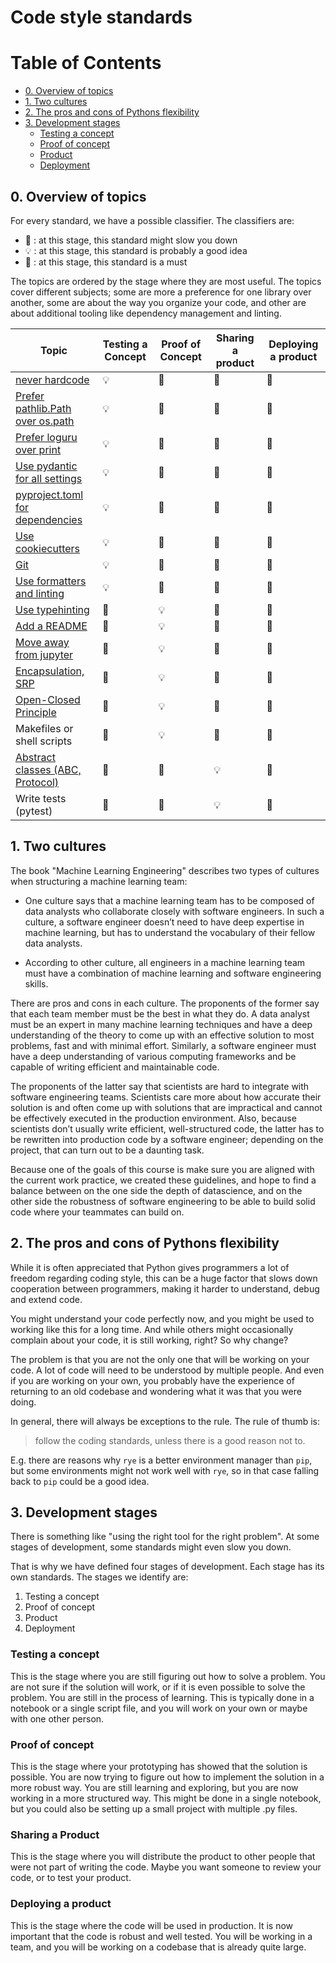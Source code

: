# Code style standards

# Table of Contents

- [0. Overview of topics](#0.-Overview-of-topics)
- [1. Two cultures](#1.-Two-cultures)
- [2. The pros and cons of Pythons flexibility](#2.-The-pros-and-cons-of-Pythons-flexibility)
- [3. Development stages](#3.-Development-stages)
  - [Testing a concept](#Testing-a-concept)
  - [Proof of concept](#Proof-of-concept)
  - [Product](#Product)
  - [Deployment](#Deployment)

## 0. Overview of topics

For every standard, we have a possible classifier. The classifiers are:

- 🐌 : at this stage, this standard might slow you down
- 💡 : at this stage, this standard is probably a good idea
- 🏅 : at this stage, this standard is a must

The topics are ordered by the stage where they are most useful.
The topics cover different subjects; some are more a preference for one library over another, some are about the way you organize your code, and other are about additional tooling like dependency management and linting.

| Topic                                                                            | Testing a Concept | Proof of Concept | Sharing a product | Deploying a product |
| -------------------------------------------------------------------------------- | ----------------- | ---------------- | ------- | ---------- |
| [never hardcode](docs/never_hardcode.md)                                   | 💡                 | 🏅                | 🏅       | 🏅          |
| [Prefer pathlib.Path over os.path](docs/pathlib.md)                                   | 💡                 | 🏅                | 🏅       | 🏅          |
| [Prefer loguru over print](docs/loguru.md)                                            | 💡                 | 🏅                | 🏅       | 🏅          |
| [Use pydantic for all settings](docs/pydantic.md)                                     | 💡                 | 🏅                | 🏅       | 🏅          |
| [pyproject.toml for dependencies](docs/dependencies_management.md) | 💡                 | 🏅                | 🏅       | 🏅      |
| [Use cookiecutters](docs/cookiecutter.md)                                             | 💡                 | 🏅                | 🏅       | 🏅          |
| [Git](docs/git_basics.md)                                                   | 💡                 | 🏅                | 🏅       | 🏅          |
| [Use formatters and linting](docs/linting.md)                                         | 💡                 | 🏅                | 🏅       | 🏅          |
| [Use typehinting](docs/typehinting.md)                                                | 🐌                 | 💡                | 🏅       | 🏅          |
| [Add a README](docs/add_a_readme.md)                                     | 🐌                 | 💡                | 🏅       | 🏅          |
| [Move away from jupyter](docs/make_a_module.md)                                     | 🐌                 | 💡                | 🏅       | 🏅          |
| [Encapsulation, SRP](docs/encapsulation.md)                                                                    | 🐌                 | 💡                | 🏅       | 🏅          |
| [Open-Closed Principle](docs/open_closed.md)                                                            | 🐌                 | 💡                | 🏅       | 🏅          |
| Makefiles or shell scripts                                     | 🐌                 | 💡                | 🏅       | 🏅          |
| [Abstract classes (ABC, Protocol)](docs/typehinting.md)                               | 🐌                 | 🐌                | 💡       | 🏅          |
| Write tests (pytest)                                                             | 🐌                 | 🐌                | 💡       | 🏅          |

## 1. Two cultures

The book "Machine Learning Engineering" describes two types of cultures when structuring a machine learning team:

- One culture says that a machine learning team has to be composed of data analysts who collaborate closely with software engineers. In such a culture, a software engineer doesn’t need to have deep expertise in machine learning, but has to understand the vocabulary of their fellow data analysts.

- According to other culture, all engineers in a machine learning team must have a combination of machine learning and software engineering skills.

There are pros and cons in each culture. The proponents of the former say that each team member must be the best in what they do. A data analyst must be an expert in many machine learning techniques and have a deep understanding of the theory to come up with an effective solution to most problems, fast and with minimal effort. Similarly, a software engineer must have a deep understanding of various computing frameworks and be capable
of writing efficient and maintainable code.

The proponents of the latter say that scientists are hard to integrate with software engineering teams. Scientists care more about how accurate their solution is and often come up with solutions that are impractical and cannot be effectively executed in the production environment. Also, because scientists don’t usually write efficient, well-structured code, the
latter has to be rewritten into production code by a software engineer; depending on the project, that can turn out to be a daunting task.

Because one of the goals of this course is make sure you are aligned with the current work practice, we created these guidelines, and hope to find a balance between on the one side the depth of datascience, and on the other side the robustness of software engineering to be able to build solid code where your teammates can build on.

## 2. The pros and cons of Pythons flexibility

While it is often appreciated that Python gives programmers a lot of freedom regarding coding style, this can be a huge factor that slows down cooperation between programmers, making it harder to understand, debug and extend code.

You might understand your code perfectly now, and you might be used to working like this for a long time. And while others might occasionally complain about your code, it is still working, right? So why change?

The problem is that you are not the only one that will be working on your code. A lot of code will need to be understood by multiple people. And even if you are working on your own, you probably have the experience of returning to an old codebase and wondering what it was that you were doing.

In general, there will always be exceptions to the rule. The rule of thumb is:

> follow the coding standards, unless there is a good reason not to.

E.g. there are reasons why `rye` is a better environment manager than `pip`, but some environments might not work well with `rye`, so in that case falling back to `pip` could be a good idea.

## 3. Development stages

There is something like "using the right tool for the right problem". At some stages of development, some standards might even slow you down.

That is why we have defined four stages of development. Each stage has its own standards. The stages we identify are:

1. Testing a concept
1. Proof of concept
1. Product
1. Deployment

### Testing a concept

This is the stage where you are still figuring out how to solve a problem. You are not sure if the solution will work, or if it is even possible to solve the problem. You are still in the process of learning. This is typically done in a notebook or a single script file, and you will work on your own or maybe with one other person.

### Proof of concept

This is the stage where your prototyping has showed that the solution is possible. You are now trying to figure out how to implement the solution in a more robust way. You are still learning and exploring, but you are now working in a more structured way. This might be done in a single notebook, but you could also be setting up a small project with multiple .py files.

### Sharing a Product

This is the stage where you will distribute the product to other people that were not part of writing the code. Maybe you want someone to review your code, or to test your product.

### Deploying a product

This is the stage where the code will be used in production. It is now important that the code is robust and well tested. You will be working in a team, and you will be working on a codebase that is already quite large.
